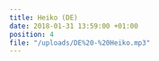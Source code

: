 ```yaml
---
title: Heiko (DE)
date: 2018-01-31 13:59:00 +01:00
position: 4
file: "/uploads/DE%20-%20Heiko.mp3"
---
```



